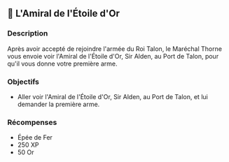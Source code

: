 ## 📜 L'Amiral de l'Étoile d'Or

### Description

Après avoir accepté de rejoindre l'armée du Roi Talon, le Maréchal Thorne vous envoie voir l'Amiral de l'Étoile d'Or,
Sir Alden, au Port de Talon, pour qu'il vous donne votre première arme.

### Objectifs

- Aller voir l'Amiral de l'Étoile d'Or, Sir Alden, au Port de Talon, et lui demander la première arme.

### Récompenses

- Épée de Fer
- 250 XP
- 50 Or